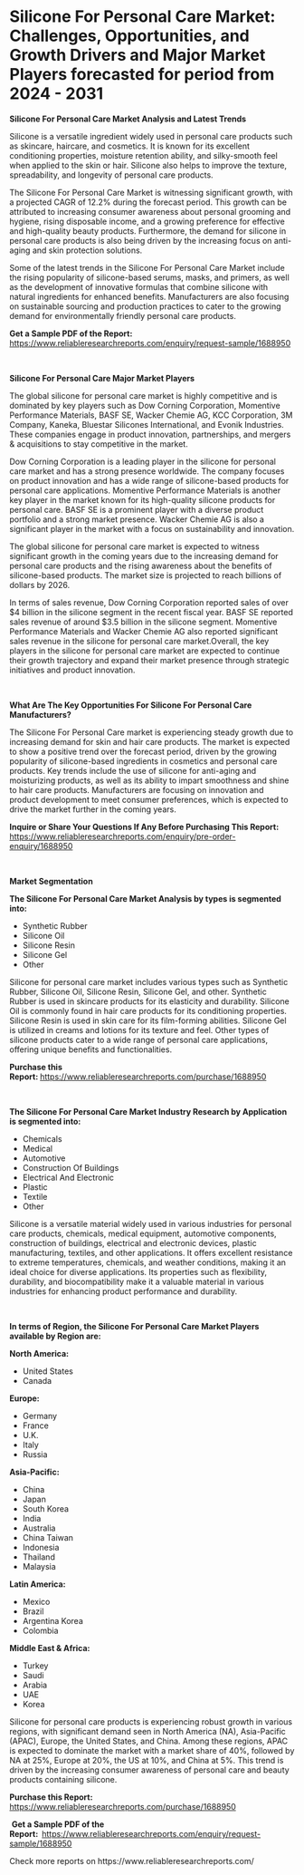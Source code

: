 <p><h1>Silicone For Personal Care Market: Challenges, Opportunities, and Growth Drivers and Major Market Players forecasted for period from 2024 - 2031</h1></p><p><strong>Silicone For Personal Care Market Analysis and Latest Trends</strong></p>
<p><p>Silicone is a versatile ingredient widely used in personal care products such as skincare, haircare, and cosmetics. It is known for its excellent conditioning properties, moisture retention ability, and silky-smooth feel when applied to the skin or hair. Silicone also helps to improve the texture, spreadability, and longevity of personal care products.</p><p>The Silicone For Personal Care Market is witnessing significant growth, with a projected CAGR of 12.2% during the forecast period. This growth can be attributed to increasing consumer awareness about personal grooming and hygiene, rising disposable income, and a growing preference for effective and high-quality beauty products. Furthermore, the demand for silicone in personal care products is also being driven by the increasing focus on anti-aging and skin protection solutions.</p><p>Some of the latest trends in the Silicone For Personal Care Market include the rising popularity of silicone-based serums, masks, and primers, as well as the development of innovative formulas that combine silicone with natural ingredients for enhanced benefits. Manufacturers are also focusing on sustainable sourcing and production practices to cater to the growing demand for environmentally friendly personal care products.</p></p>
<p><strong>Get a Sample PDF of the Report:&nbsp;</strong> <a href="https://www.reliableresearchreports.com/enquiry/request-sample/1688950">https://www.reliableresearchreports.com/enquiry/request-sample/1688950</a></p>
<p>&nbsp;</p>
<p><strong>Silicone For Personal Care Major Market Players</strong></p>
<p><p>The global silicone for personal care market is highly competitive and is dominated by key players such as Dow Corning Corporation, Momentive Performance Materials, BASF SE, Wacker Chemie AG, KCC Corporation, 3M Company, Kaneka, Bluestar Silicones International, and Evonik Industries. These companies engage in product innovation, partnerships, and mergers & acquisitions to stay competitive in the market.</p><p>Dow Corning Corporation is a leading player in the silicone for personal care market and has a strong presence worldwide. The company focuses on product innovation and has a wide range of silicone-based products for personal care applications. Momentive Performance Materials is another key player in the market known for its high-quality silicone products for personal care. BASF SE is a prominent player with a diverse product portfolio and a strong market presence. Wacker Chemie AG is also a significant player in the market with a focus on sustainability and innovation.</p><p>The global silicone for personal care market is expected to witness significant growth in the coming years due to the increasing demand for personal care products and the rising awareness about the benefits of silicone-based products. The market size is projected to reach billions of dollars by 2026.</p><p>In terms of sales revenue, Dow Corning Corporation reported sales of over $4 billion in the silicone segment in the recent fiscal year. BASF SE reported sales revenue of around $3.5 billion in the silicone segment. Momentive Performance Materials and Wacker Chemie AG also reported significant sales revenue in the silicone for personal care market.Overall, the key players in the silicone for personal care market are expected to continue their growth trajectory and expand their market presence through strategic initiatives and product innovation.</p></p>
<p>&nbsp;</p>
<p><strong>What Are The Key Opportunities For Silicone For Personal Care Manufacturers?</strong></p>
<p><p>The Silicone For Personal Care market is experiencing steady growth due to increasing demand for skin and hair care products. The market is expected to show a positive trend over the forecast period, driven by the growing popularity of silicone-based ingredients in cosmetics and personal care products. Key trends include the use of silicone for anti-aging and moisturizing products, as well as its ability to impart smoothness and shine to hair care products. Manufacturers are focusing on innovation and product development to meet consumer preferences, which is expected to drive the market further in the coming years.</p></p>
<p><strong>Inquire or Share Your Questions If Any Before Purchasing This Report:</strong> <a href="https://www.reliableresearchreports.com/enquiry/pre-order-enquiry/1688950">https://www.reliableresearchreports.com/enquiry/pre-order-enquiry/1688950</a></p>
<p>&nbsp;</p>
<p><strong>Market Segmentation</strong></p>
<p><strong>The Silicone For Personal Care Market Analysis by types is segmented into:</strong></p>
<p><ul><li>Synthetic Rubber</li><li>Silicone Oil</li><li>Silicone Resin</li><li>Silicone Gel</li><li>Other</li></ul></p>
<p><p>Silicone for personal care market includes various types such as Synthetic Rubber, Silicone Oil, Silicone Resin, Silicone Gel, and other. Synthetic Rubber is used in skincare products for its elasticity and durability. Silicone Oil is commonly found in hair care products for its conditioning properties. Silicone Resin is used in skin care for its film-forming abilities. Silicone Gel is utilized in creams and lotions for its texture and feel. Other types of silicone products cater to a wide range of personal care applications, offering unique benefits and functionalities.</p></p>
<p><strong>Purchase this Report:&nbsp;</strong><a href="https://www.reliableresearchreports.com/purchase/1688950">https://www.reliableresearchreports.com/purchase/1688950</a></p>
<p>&nbsp;</p>
<p><strong>The Silicone For Personal Care Market Industry Research by Application is segmented into:</strong></p>
<p><ul><li>Chemicals</li><li>Medical</li><li>Automotive</li><li>Construction Of Buildings</li><li>Electrical And Electronic</li><li>Plastic</li><li>Textile</li><li>Other</li></ul></p>
<p><p>Silicone is a versatile material widely used in various industries for personal care products, chemicals, medical equipment, automotive components, construction of buildings, electrical and electronic devices, plastic manufacturing, textiles, and other applications. It offers excellent resistance to extreme temperatures, chemicals, and weather conditions, making it an ideal choice for diverse applications. Its properties such as flexibility, durability, and biocompatibility make it a valuable material in various industries for enhancing product performance and durability.</p></p>
<p>&nbsp;</p>
<p><strong>In terms of Region, the Silicone For Personal Care Market Players available by Region are:</strong></p>
<p>
    <p> <strong> North America: </strong>
        <ul>
            <li>United States</li>
            <li>Canada</li>
        </ul>
        </p> 
    <p> <strong> Europe: </strong>
        <ul>
            <li>Germany</li>
            <li>France</li>
            <li>U.K.</li>
            <li>Italy</li>
            <li>Russia</li>
        </ul>
        </p> 
    <p> <strong> Asia-Pacific: </strong>
        <ul>
            <li>China</li>
            <li>Japan</li>
            <li>South Korea</li>
            <li>India</li>
            <li>Australia</li>
            <li>China Taiwan</li>
            <li>Indonesia</li>
            <li>Thailand</li>
            <li>Malaysia</li>
        </ul>
        </p> 
    <p> <strong> Latin America: </strong>
        <ul>
            <li>Mexico</li>
            <li>Brazil</li>
            <li>Argentina Korea</li>
            <li>Colombia</li>
        </ul>
        </p> 
    <p> <strong> Middle East & Africa: </strong>
        <ul>
            <li>Turkey</li>
            <li>Saudi</li>
            <li>Arabia</li>
            <li>UAE</li>
            <li>Korea</li>
        </ul>
    </p>
    </p>
<p><p>Silicone for personal care products is experiencing robust growth in various regions, with significant demand seen in North America (NA), Asia-Pacific (APAC), Europe, the United States, and China. Among these regions, APAC is expected to dominate the market with a market share of 40%, followed by NA at 25%, Europe at 20%, the US at 10%, and China at 5%. This trend is driven by the increasing consumer awareness of personal care and beauty products containing silicone.</p></p>
<p><strong>Purchase this Report: </strong><a href="https://www.reliableresearchreports.com/purchase/1688950">https://www.reliableresearchreports.com/purchase/1688950</a></p>
<p>&nbsp;<strong>Get a Sample PDF of the Report:&nbsp;&nbsp;</strong><a href="https://www.reliableresearchreports.com/enquiry/request-sample/1688950">https://www.reliableresearchreports.com/enquiry/request-sample/1688950</a></p>
<p><strong></strong></p>
<p>Check more reports on https://www.reliableresearchreports.com/</p>